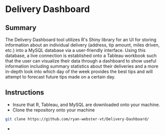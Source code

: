# Delivery Dashboard
## Summary
The Delivery Dashboard tool utilizes R's Shiny library for an UI for storing information about an individual delivery (address, tip amount, miles driven, etc.) into a MySQL database via a user-friendly interface. Using this database,
a live connection is established onto a Tableau workbook such that the user can visualize their data through a dashboard to show useful information including summary statistics about their deliveries and a more in-depth
look into which day of the week provides the best tips and will attempt to forecast future tips made on a certain day.

## Instructions
* Insure that R, Tableau, and MySQL are downloaded onto your machine.
* Clone the repository onto your machine
```bash
git clone https://github.com/ryan-webster-vt/Delivery-Dashboard/
```
* 
